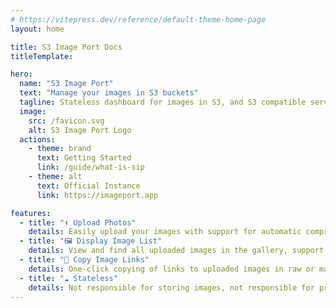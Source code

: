 ```yaml
---
# https://vitepress.dev/reference/default-theme-home-page
layout: home

title: S3 Image Port Docs
titleTemplate:

hero:
  name: "S3 Image Port"
  text: "Manage your images in S3 buckets"
  tagline: Stateless dashboard for images in S3, and S3 compatible services
  image:
    src: /favicon.svg
    alt: S3 Image Port Logo
  actions:
    - theme: brand
      text: Getting Started
      link: /guide/what-is-sip
    - theme: alt
      text: Official Instance
      link: https://imageport.app

features:
  - title: "⬆️ Upload Photos"
    details: Easily upload your images with support for automatic compression and format conversion
  - title: "🖼️ Display Image List"
    details: View and find all uploaded images in the gallery, support filtering options
  - title: "🔗 Copy Image Links"
    details: One-click copying of links to uploaded images in raw or markdown format
  - title: "☁️ Stateless"
    details: Not responsible for storing images, not responsible for providing image access services, no vendor lock-in!
---
```

